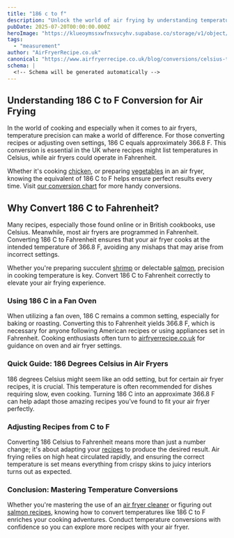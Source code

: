 ```yaml
---
title: "186 c to f"
description: "Unlock the world of air frying by understanding temperature conversions. Learn how to convert 186 C to F seamlessly. Perfect for ensuring your air fryer recipes turn out just right!"
pubDate: 2025-07-20T00:00:00.000Z
heroImage: "https://klueoymssxwfnxsvcyhv.supabase.co/storage/v1/object/public/Shmucket/186-c-to-f.png"
tags:
  - "measurement"
author: "AirFryerRecipe.co.uk"
canonical: "https://www.airfryerrecipe.co.uk/blog/conversions/celsius-to-fahrenheit/186-c-to-f"
schema: |
  <!-- Schema will be generated automatically -->
---
```


<h2 id="">Understanding 186 C to F Conversion for Air Frying</h2><p id="">In the world of cooking and especially when it comes to air fryers, temperature precision can make a world of difference. For those converting recipes or adjusting oven settings, 186 C equals approximately 366.8 F. This conversion is essential in the UK where recipes might list temperatures in Celsius, while air fryers could operate in Fahrenheit.</p><p id="">Whether it's cooking <a href="https://www.airfryerrecipe.co.uk/recipe-category/chicken" id="">chicken</a>, or preparing <a href="https://www.airfryerrecipe.co.uk/recipe-category/vegetables" id="">vegetables</a> in an air fryer, knowing the equivalent of 186 C to F helps ensure perfect results every time. Visit <a href="https://www.airfryerrecipe.co.uk/air-fryer-conversion-chart" id="">our conversion chart</a> for more handy conversions.</p><h2 id="">Why Convert 186 C to Fahrenheit?</h2><p id="">Many recipes, especially those found online or in British cookbooks, use Celsius. Meanwhile, most air fryers are programmed in Fahrenheit. Converting 186 C to Fahrenheit ensures that your air fryer cooks at the intended temperature of 366.8 F, avoiding any mishaps that may arise from incorrect settings.</p><p id="">Whether you're preparing succulent <a href="https://www.airfryerrecipe.co.uk/recipe-category/shrimp" id="">shrimp</a> or delectable <a href="https://www.airfryerrecipe.co.uk/recipe-category/salmon" id="">salmon</a>, precision in cooking temperature is key. Convert 186 C to Fahrenheit correctly to elevate your air frying experience.</p><h3 id="">Using 186 C in a Fan Oven</h3><p id="">When utilizing a fan oven, 186 C remains a common setting, especially for baking or roasting. Converting this to Fahrenheit yields 366.8 F, which is necessary for anyone following American recipes or using appliances set in Fahrenheit. Cooking enthusiasts often turn to <a href="https://www.airfryerrecipe.co.uk/" id="">airfryerrecipe.co.uk</a> for guidance on oven and air fryer settings.</p><h3 id="">Quick Guide: 186 Degrees Celsius in Air Fryers</h3><p id="">186 degrees Celsius might seem like an odd setting, but for certain air fryer recipes, it is crucial. This temperature is often recommended for dishes requiring slow, even cooking. Turning 186 C into an approximate 366.8 F can help adapt those amazing recipes you’ve found to fit your air fryer perfectly.</p><h3 id="">Adjusting Recipes from C to F</h3><p id="">Converting 186 Celsius to Fahrenheit means more than just a number change; it's about adapting your <a href="https://www.airfryerrecipe.co.uk/recipes" id="">recipes</a> to produce the desired result. Air frying relies on high heat circulated rapidly, and ensuring the correct temperature is set means everything from crispy skins to juicy interiors turns out as expected.</p><h3 id="">Conclusion: Mastering Temperature Conversions</h3><p id="">Whether you're mastering the use of an <a href="https://www.airfryerrecipe.co.uk/air-fryer-cleaner" id="">air fryer cleaner</a> or figuring out <a href="https://www.airfryerrecipe.co.uk/recipe-category/salmon" id="">salmon recipes</a>, knowing how to convert temperatures like 186 C to F enriches your cooking adventures. Conduct temperature conversions with confidence so you can explore more recipes with your air fryer.</p>
